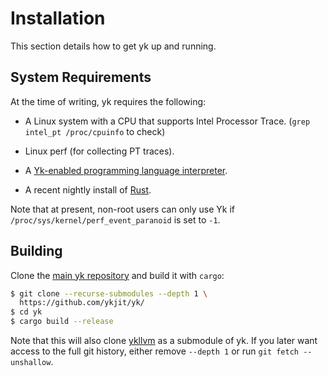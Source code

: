 # Installation

This section details how to get yk up and running.

## System Requirements

At the time of writing, yk requires the following:

 - A Linux system with a CPU that supports Intel Processor Trace.
   (`grep intel_pt /proc/cpuinfo` to check)

 - Linux perf (for collecting PT traces).

 - A [Yk-enabled programming language interpreter](interps.md).

 - A recent nightly install of [Rust](https://www.rust-lang.org/).

Note that at present, non-root users can only use Yk if
`/proc/sys/kernel/perf_event_paranoid` is set to `-1`.


## Building

Clone the [main yk repository](https://github.com/ykjit/yk) and build
it with `cargo`:

```sh
$ git clone --recurse-submodules --depth 1 \
  https://github.com/ykjit/yk/
$ cd yk
$ cargo build --release
```

Note that this will also clone [ykllvm](https://github.com/ykjit/ykllvm) as a
submodule of yk. If you later want access to the full git history, either
remove `--depth 1` or run `git fetch --unshallow`.
